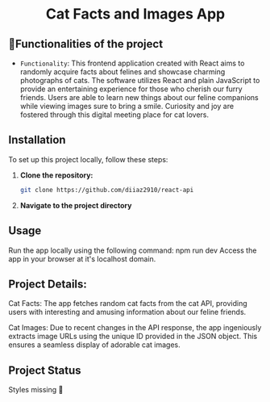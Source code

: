 <h1 align="center"> Cat Facts and Images App </h1>

## :hammer:Functionalities of the project

- `Functionality`: This frontend application created with React aims to randomly acquire facts about felines and showcase charming photographs of cats. The software utilizes React and plain JavaScript to provide an entertaining experience for those who cherish our furry friends. Users are able to learn new things about our feline companions while viewing images sure to bring a smile. Curiosity and joy are fostered through this digital meeting place for cat lovers.

## Installation

To set up this project locally, follow these steps:

1. **Clone the repository:**

   ```bash
   git clone https://github.com/diiaz2910/react-api


2. **Navigate to the project directory**


## Usage

  Run the app locally using the following command: npm run dev
  Access the app in your browser at it's localhost domain.


## Project Details: 
Cat Facts: The app fetches random cat facts from the cat API, providing users with interesting and amusing information about our feline friends.

Cat Images: Due to recent changes in the API response, the app ingeniously extracts image URLs using the unique ID provided in the JSON object. This ensures a seamless display of adorable cat images.

## Project Status
Styles missing :rocket:



<!-- Technical test for React Juniors and Trainees in Live Coding.
APIs: 

Facts Random: https://catfact.ninja/fact

Imagen random: https://cataas.com/cat/says/hello
https://cataas.com/cat/says/${firstWords?size=50&color=red&json=true
https://cataas.com/cat/says/hello?fontSize=50&fontColor=red&json=true
https://cataas.com/cat/says/${firstWords}?fontSize=:size&fontColor=:color&json=true

Retrieve a random cat fact from the first API.

Retrieve the first word of the fact.

Display an image of a cat with the first word.-->
